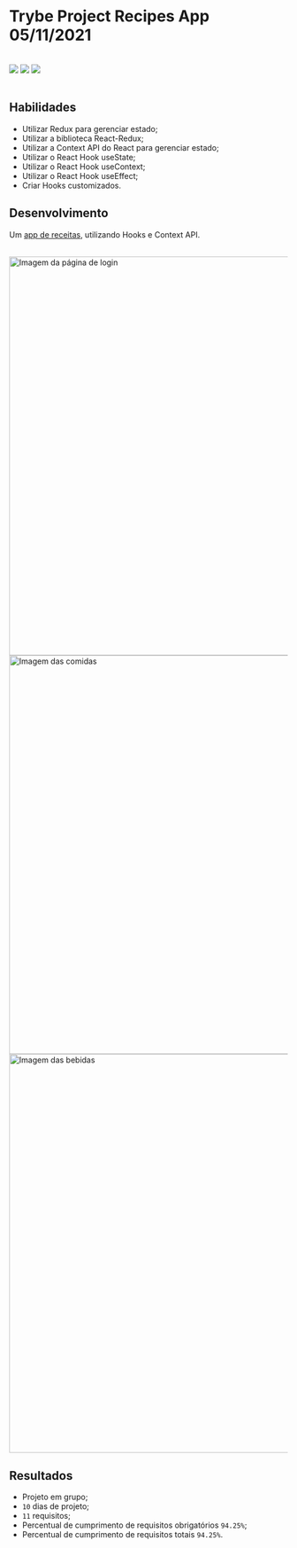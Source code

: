 # Trybe Project Recipes App 05/11/2021
<br>
<div style="display: inline_block">
  <img src="https://img.shields.io/badge/react-0D1117?style=for-the-badge&logo=react&logoColor=61DAFB&logoWidth=20"/>
  <img src="https://img.shields.io/badge/react router-0D1117?style=for-the-badge&logo=reactrouter&logoColor=CA4245&logoWidth=20"/>
  <img src="https://img.shields.io/badge/redux-0D1117?style=for-the-badge&logo=redux&logoColor=764ABC&logoWidth=20"/>
</div>
<br>

## Habilidades

- Utilizar Redux para gerenciar estado;
- Utilizar a biblioteca React-Redux;
- Utilizar a Context API do React para gerenciar estado;
- Utilizar o React Hook useState;
- Utilizar o React Hook useContext;
- Utilizar o React Hook useEffect;
- Criar Hooks customizados.

## Desenvolvimento
Um [app de receitas](https://weltonthomasferreira.github.io/trybe-project-recipes-app/), utilizando Hooks e Context API.

<br>
<div style="display: inline_block, width: 720px">
  <img src="./readme/images/app-01.jpeg" alt="Imagem da página de login" style="width: 720px" />
  <img src="./readme/images/app-02.jpeg" alt="Imagem das comidas" style="width: 720px" />
  <img src="./readme/images/app-03.jpeg" alt="Imagem das bebidas" style="width: 720px" />
</div>

## Resultados

- Projeto em grupo;
- `10` dias de projeto;
- `11` requisitos;
- Percentual de cumprimento de requisitos obrigatórios `94.25%`;
- Percentual de cumprimento de requisitos totais `94.25%`.
